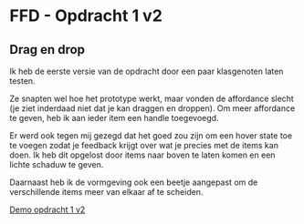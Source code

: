 # FFD - Opdracht 1 v2
## Drag en drop

Ik heb de eerste versie van de opdracht door een paar klasgenoten laten testen.

Ze snapten wel hoe het prototype werkt, maar vonden de affordance slecht (je ziet inderdaad niet dat je kan draggen en droppen). Om meer affordance te geven, heb ik aan ieder item een handle toegevoegd.

Er werd ook tegen mij gezegd dat het goed zou zijn om een hover state toe te voegen zodat je feedback krijgt over wat je precies met de items kan doen. Ik heb dit opgelost door items naar boven te laten komen en een lichte schaduw te geven.

Daarnaast heb ik de vormgeving ook een beetje aangepast om de verschillende items meer van elkaar af te scheiden.

[Demo opdracht 1 v2](https://francescodelange.github.io/ffd/Opdracht%201/v2/ "Opdracht 1 v2")
